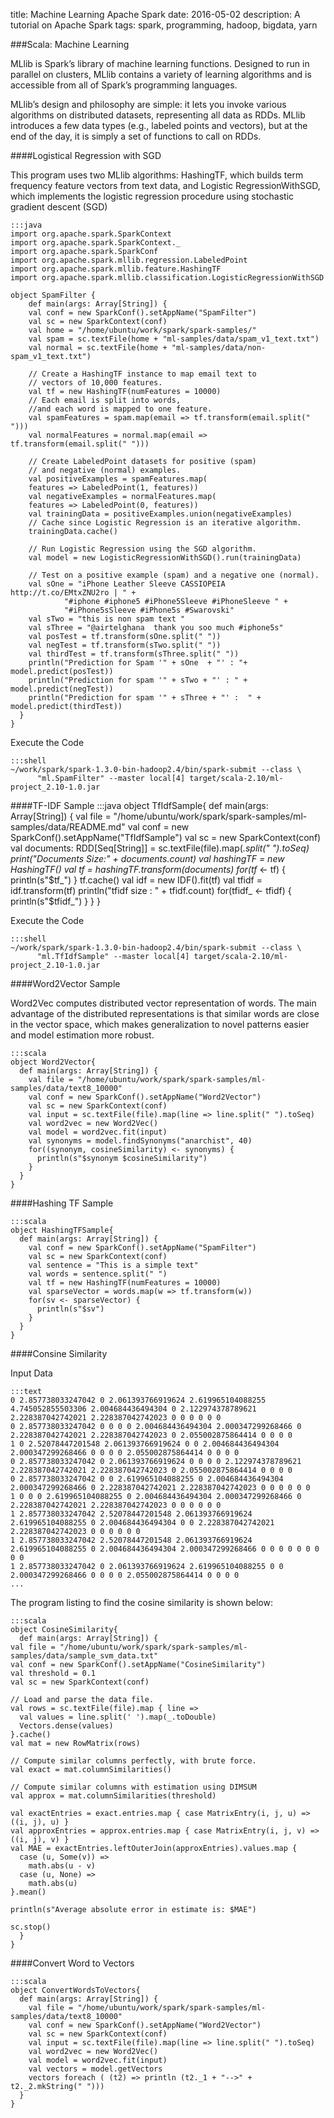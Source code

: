 title: Machine Learning Apache Spark
date: 2016-05-02
description: A tutorial on Apache Spark
tags: spark, programming, hadoop, bigdata, yarn

###Scala: Machine Learning

MLlib is Spark’s library of machine learning functions. Designed to run in parallel on clusters, MLlib contains a variety of learning algorithms and is accessible from all of Spark’s programming languages.

MLlib’s design and philosophy are simple: it lets you invoke various algorithms on distributed datasets, representing all data as RDDs. MLlib introduces a few data types (e.g., labeled points and vectors), but at the end of the day, it is simply a set of functions to call on RDDs.

####Logistical Regression with SGD

This program uses two MLlib algorithms: HashingTF, which builds term frequency feature vectors from text data, and Logistic RegressionWithSGD, which implements the logistic regression procedure using stochastic gradient descent (SGD)

	:::java
	import org.apache.spark.SparkContext
	import org.apache.spark.SparkContext._
	import org.apache.spark.SparkConf
	import org.apache.spark.mllib.regression.LabeledPoint
	import org.apache.spark.mllib.feature.HashingTF
	import org.apache.spark.mllib.classification.LogisticRegressionWithSGD

	object SpamFilter {
		def main(args: Array[String]) {
		val conf = new SparkConf().setAppName("SpamFilter")
		val sc = new SparkContext(conf)
		val home = "/home/ubuntu/work/spark/spark-samples/"
		val spam = sc.textFile(home + "ml-samples/data/spam_v1_text.txt")
		val normal = sc.textFile(home + "ml-samples/data/non-spam_v1_text.txt")

		// Create a HashingTF instance to map email text to
		// vectors of 10,000 features.
		val tf = new HashingTF(numFeatures = 10000)
		// Each email is split into words,
		//and each word is mapped to one feature.
		val spamFeatures = spam.map(email => tf.transform(email.split(" ")))
		val normalFeatures = normal.map(email => tf.transform(email.split(" ")))

		// Create LabeledPoint datasets for positive (spam)
		// and negative (normal) examples.
		val positiveExamples = spamFeatures.map(
	    features => LabeledPoint(1, features))
		val negativeExamples = normalFeatures.map(
	    features => LabeledPoint(0, features))
		val trainingData = positiveExamples.union(negativeExamples)
		// Cache since Logistic Regression is an iterative algorithm.
		trainingData.cache()

		// Run Logistic Regression using the SGD algorithm.
		val model = new LogisticRegressionWithSGD().run(trainingData)

		// Test on a positive example (spam) and a negative one (normal).
		val sOne = "iPhone Leather Sleeve CASSIOPEIA http://t.co/EMtxZNU2ro | " +
				"#iphone #iphone5 #iPhone5Sleeve #iPhoneSleeve " +
				"#iPhone5sSleeve #iPhone5s #Swarovski"
		val sTwo = "this is non spam text "
        val sThree = "@airtelghana  thank you soo much #iphone5s​"
        val posTest = tf.transform(sOne.split(" "))
        val negTest = tf.transform(sTwo.split(" "))
        val thirdTest = tf.transform(sThree.split(" "))
        println("Prediction for Spam '" + sOne  + "' : "+ model.predict(posTest))
        println("Prediction for spam '" + sTwo + "' : " + model.predict(negTest))
        println("Prediction for spam '" + sThree + "' :  " + model.predict(thirdTest))
	  }
	}
Execute the Code

	:::shell
	~/work/spark/spark-1.3.0-bin-hadoop2.4/bin/spark-submit --class \
		  "ml.SpamFilter" --master local[4] target/scala-2.10/ml-project_2.10-1.0.jar

####TF-IDF Sample
	:::java
	object TfIdfSample{
	  def main(args: Array[String]) {
		val file = "/home/ubuntu/work/spark/spark-samples/ml-samples/data/README.md"
		val conf = new SparkConf().setAppName("TfIdfSample")
		val sc = new SparkContext(conf)
		val documents: RDD[Seq[String]] = sc.textFile(file).map(_.split(" ").toSeq)
		print("Documents Size:" + documents.count)
		val hashingTF = new HashingTF()
		val tf = hashingTF.transform(documents)
		for(tf_ <- tf) {
		  println(s"$tf_")
		}
		tf.cache()
		val idf = new IDF().fit(tf)
		val tfidf = idf.transform(tf)
		println("tfidf size : " + tfidf.count)
		for(tfidf_ <- tfidf) {
		  println(s"$tfidf_")
		}
	  }
	}

Execute the Code

	:::shell
	~/work/spark/spark-1.3.0-bin-hadoop2.4/bin/spark-submit --class \
		  "ml.TfIdfSample" --master local[4] target/scala-2.10/ml-project_2.10-1.0.jar

####Word2Vector Sample

Word2Vec computes distributed vector representation of words. The main advantage of the distributed representations is that similar words are close in the vector space, which makes generalization to novel patterns easier and model estimation more robust.

	:::scala
	object Word2Vector{
	  def main(args: Array[String]) {
		val file = "/home/ubuntu/work/spark/spark-samples/ml-samples/data/text8_10000"
		val conf = new SparkConf().setAppName("Word2Vector")
		val sc = new SparkContext(conf)
		val input = sc.textFile(file).map(line => line.split(" ").toSeq)
		val word2vec = new Word2Vec()
		val model = word2vec.fit(input)
		val synonyms = model.findSynonyms("anarchist", 40)
		for((synonym, cosineSimilarity) <- synonyms) {
		  println(s"$synonym $cosineSimilarity")
		}
	  }
	}

####Hashing TF Sample

	:::scala
	object HashingTFSample{
	  def main(args: Array[String]) {
		val conf = new SparkConf().setAppName("SpamFilter")
		val sc = new SparkContext(conf)
		val sentence = "This is a simple text"
		val words = sentence.split(" ")
		val tf = new HashingTF(numFeatures = 10000)
		val sparseVector = words.map(w => tf.transform(w))
		for(sv <- sparseVector) {
		  println(s"$sv")
		}
	  }
	}

####Consine Similarity

Input Data

	:::text
	0 2.857738033247042 0 2.061393766919624 2.619965104088255 4.745052855503306 2.004684436494304 0 2.122974378789621 2.228387042742021 2.228387042742023 0 0 0 0 0 0
	0 2.857738033247042 0 0 0 0 2.004684436494304 2.000347299268466 0 2.228387042742021 2.228387042742023 0 2.055002875864414 0 0 0 0
	1 0 2.52078447201548 2.061393766919624 0 0 2.004684436494304 2.000347299268466 0 0 0 0 2.055002875864414 0 0 0 0
	0 2.857738033247042 0 2.061393766919624 0 0 0 0 2.122974378789621 2.228387042742021 2.228387042742023 0 2.055002875864414 0 0 0 0
	0 2.857738033247042 0 0 2.619965104088255 0 2.004684436494304 2.000347299268466 0 2.228387042742021 2.228387042742023 0 0 0 0 0 0
	1 0 0 0 2.619965104088255 0 2.004684436494304 2.000347299268466 0 2.228387042742021 2.228387042742023 0 0 0 0 0 0
	1 2.857738033247042 2.52078447201548 2.061393766919624 2.619965104088255 0 2.004684436494304 0 0 2.228387042742021 2.228387042742023 0 0 0 0 0 0
	1 2.857738033247042 2.52078447201548 2.061393766919624 2.619965104088255 0 2.004684436494304 2.000347299268466 0 0 0 0 0 0 0 0 0
	1 2.857738033247042 0 2.061393766919624 2.619965104088255 0 0 2.000347299268466 0 0 0 0 2.055002875864414 0 0 0 0
	...

The program listing to find the cosine similarity is shown below:

	:::scala
	object CosineSimilarity{
	  def main(args: Array[String]) {
	val file = "/home/ubuntu/work/spark/spark-samples/ml-samples/data/sample_svm_data.txt"
	val conf = new SparkConf().setAppName("CosineSimilarity")
	val threshold = 0.1
	val sc = new SparkContext(conf)

	// Load and parse the data file.
	val rows = sc.textFile(file).map { line =>
	  val values = line.split(' ').map(_.toDouble)
	  Vectors.dense(values)
	}.cache()
	val mat = new RowMatrix(rows)

	// Compute similar columns perfectly, with brute force.
	val exact = mat.columnSimilarities()

	// Compute similar columns with estimation using DIMSUM
	val approx = mat.columnSimilarities(threshold)

	val exactEntries = exact.entries.map { case MatrixEntry(i, j, u) => ((i, j), u) }
	val approxEntries = approx.entries.map { case MatrixEntry(i, j, v) => ((i, j), v) }
	val MAE = exactEntries.leftOuterJoin(approxEntries).values.map {
	  case (u, Some(v)) =>
	    math.abs(u - v)
	  case (u, None) =>
	    math.abs(u)
	}.mean()

	println(s"Average absolute error in estimate is: $MAE")

	sc.stop()
	  }
	}

####Convert Word to Vectors

	:::scala
	object ConvertWordsToVectors{
	  def main(args: Array[String]) {
		val file = "/home/ubuntu/work/spark/spark-samples/ml-samples/data/text8_10000"
		val conf = new SparkConf().setAppName("Word2Vector")
		val sc = new SparkContext(conf)
		val input = sc.textFile(file).map(line => line.split(" ").toSeq)
		val word2vec = new Word2Vec()
		val model = word2vec.fit(input)
		val vectors = model.getVectors
		vectors foreach ( (t2) => println (t2._1 + "-->" + t2._2.mkString(" ")))
	  }
	}


